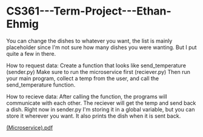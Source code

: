 # CS361---Term-Project---Ethan-Ehmig

You can change the dishes to whatever you want, the list is mainly placeholder since I'm not sure how many dishes you were wanting.
But I put quite a few in there.

How to request data:
Create a function that looks like send_temperature (sender.py)
Make sure to run the microservice first (reciever.py)
Then run your main program, collect a temp from the user, and call the send_temperature function.

How to recieve data: 
After calling the function, the programs will communicate with each other. The reciever will get the temp and send back a dish.
Right now in sender.py I'm storing it in a global variable, but you can store it wherever you want.
It also prints the dish when it is sent back.


[(Microservice).pdf](https://github.com/Ethanehmig/CS361---Term-Project---Ethan-Ehmig/files/13385989/Microservice.pdf)
